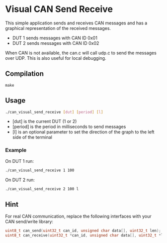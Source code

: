 # Visual CAN Send Receive

This simple application sends and receives CAN messages and has a graphical representation of the  received messages.

* DUT 1 sends messages with CAN ID 0x01
* DUT 2 sends messages with CAN ID 0x02


When CAN is not available, the can.c will call udp.c to send the messages over UDP. This is also useful for local debugging.


## Compilation
`make`

## Usage
~~~bash
./can_visual_send_receive [dut] [period] [l]
~~~

* [dut] is the current DUT (1 or 2)
* [period] is the period in milliseconds to send messages
* [l] is an optional parameter to set the direction of the graph to the left side of the terminal

### Example

On DUT 1 run:

~~~bash
./can_visual_send_receive 1 100
~~~

On DUT 2 run:

```bash
./can_visual_send_receive 2 100 l
```

## Hint

For real CAN communication, replace the following interfaces with your CAN
send/write library:

~~~c
uint8_t can_send(uint32_t can_id, unsigned char data[], uint32_t len);
uint8_t can_receive(uint32_t *can_id, unsigned char data[], uint32_t *len);
~~~

